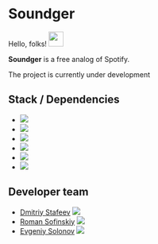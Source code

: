 # Soundger

Hello, folks! <img src="https://raw.githubusercontent.com/MartinHeinz//MartinHeinz/master/wave.gif" width="30px">

**Soundger** is a free analog of Spotify.

The project is currently under development

## Stack / Dependencies
* ![](https://img.shields.io/badge/DB-PostgreSQL-informational?style=flat&logo=PostgreSQL&logoColor=white&color=42C1BA)
* ![](https://img.shields.io/badge/Stack-SpringWeb-informational?style=flat&logo=spring&logoColor=white&color=42C1BA)
* ![](https://img.shields.io/badge/Stack-SpringData-informational?style=flat&logo=spring&logoColor=white&color=42C1BA)
* ![](https://img.shields.io/badge/Stack-SpringAOP-informational?style=flat&logo=spring&logoColor=white&color=42C1BA)
* ![](https://img.shields.io/badge/Stack-SpringData-informational?style=flat&logo=spring&logoColor=white&color=42C1BA)
* ![](https://img.shields.io/badge/Migration-Flyway-informational?style=flat&logoColor=white&color=42C1BA)

## Developer team
* <a href="https://github.com/bubuntoid" target="_blank">Dmitriy Stafeev</a> ![](https://img.shields.io/badge/Role:-FS,TL-informational?style=flat&logoColor=white&color=42C1BA)
* <a href="https://github.com/NAilerStrikes228" target="_blank">Roman Sofinskiy</a>  ![](https://img.shields.io/badge/Role:-BD-informational?style=flat&logoColor=white)
* <a href="https://github.com/listanuv" target="_blank">Evgeniy Solonov</a> ![](https://img.shields.io/badge/Role:-BD-informational?style=flat&logoColor=white&color=42C1BA)
